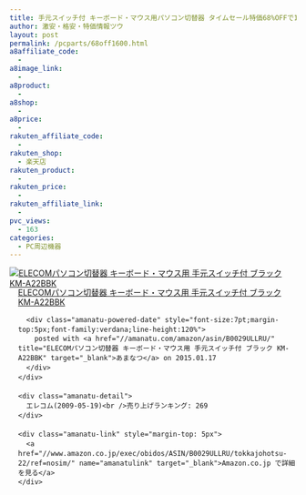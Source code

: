 ```yaml
---
title: 手元スイッチ付 キーボード・マウス用パソコン切替器 タイムセール特価68%OFFで1600円台！送料無料！
author: 激安・格安・特価情報ツウ
layout: post
permalink: /pcparts/68off1600.html
a8affiliate_code:
  -
a8image_link:
  -
a8product:
  -
a8shop:
  -
a8price:
  -
rakuten_affiliate_code:
  -
rakuten_shop:
  - 楽天店
rakuten_product:
  -
rakuten_price:
  -
rakuten_affiliate_link:
  -
pvc_views:
  - 163
categories:
  - PC周辺機器
---
```

<div class="amanatu-box" style="margin-bottom:0px;">
  <div class="amanatu-image" style="float:left;">
    <a href="//www.amazon.co.jp/exec/obidos/ASIN/B0029ULLRU/tokkajohotsu-22/ref=nosim/" name="amanatulink" target="_blank"><img src="//i0.wp.com/ecx.images-amazon.com/images/I/41eqebAS6bL._SL160_.jpg?w=546" alt="ELECOMパソコン切替器 キーボード・マウス用 手元スイッチ付 ブラック KM-A22BBK" style="border: none;" data-recalc-dims="1" /></a>
  </div>

  <div class="amanatu-info" style="float:left;margin-left:15px;line-height:120%">
    <div class="amanatu-name" style="margin-bottom:10px;line-height:120%">
      <a href="//www.amazon.co.jp/exec/obidos/ASIN/B0029ULLRU/tokkajohotsu-22/ref=nosim/" name="amanatulink" target="_blank">ELECOMパソコン切替器 キーボード・マウス用 手元スイッチ付 ブラック KM-A22BBK</a>

      <div class="amanatu-powered-date" style="font-size:7pt;margin-top:5px;font-family:verdana;line-height:120%">
        posted with <a href="//amanatu.com/amazon/asin/B0029ULLRU/" title="ELECOMパソコン切替器 キーボード・マウス用 手元スイッチ付 ブラック KM-A22BBK" target="_blank">あまなつ</a> on 2015.01.17
      </div>
    </div>

    <div class="amanatu-detail">
      エレコム(2009-05-19)<br />売り上げランキング: 269
    </div>

    <div class="amanatu-link" style="margin-top: 5px">
      <a href="//www.amazon.co.jp/exec/obidos/ASIN/B0029ULLRU/tokkajohotsu-22/ref=nosim/" name="amanatulink" target="_blank">Amazon.co.jp で詳細を見る</a>
    </div>
  </div>

  <div class="amanatu-footer" style="clear: left">
  </div>
</div>